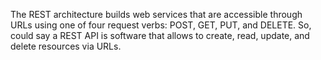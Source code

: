 The REST architecture builds web services that are accessible through URLs using one of four request verbs: POST, GET, PUT, and DELETE. So, could say a REST API is software that allows to create, read, update, and delete resources via URLs.
